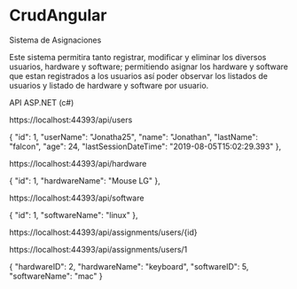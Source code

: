 # CrudAngular

Sistema de Asignaciones

Este sistema permitira tanto registrar, modificar y eliminar los diversos usuarios, hardware y software; permitiendo asignar los hardware y software que estan registrados a los usuarios así poder observar los listados de usuarios y listado de hardware y software por usuario.

API ASP.NET (c#)

https://localhost:44393/api/users

{
"id": 1,
"userName": "Jonatha25",
"name": "Jonathan",
"lastName": "falcon",
"age": 24,
"lastSessionDateTime": "2019-08-05T15:02:29.393"
},


https://localhost:44393/api/hardware

{
"id": 1,
"hardwareName": "Mouse LG"
},

https://localhost:44393/api/software

{
"id": 1,
"softwareName": "linux"
},

https://localhost:44393/api/assignments/users/{id}

https://localhost:44393/api/assignments/users/1

{
"hardwareID": 2,
"hardwareName": "keyboard",
"softwareID": 5,
"softwareName": "mac"
}
